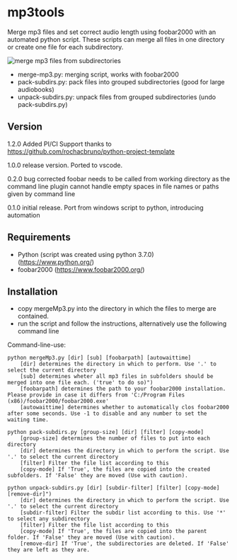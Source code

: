 # mp3tools
Merge mp3 files and set correct audio length using foobar2000 with an automated python script. These scripts can merge all files in one directory or create one file for each subdirectory.


![merge mp3 files from subdirectories](/mergemp3subdirs.jpg)
 - merge-mp3.py: merging script, works with foobar2000
 - pack-subdirs.py: pack files into grouped subdirectories (good for large audiobooks)
 - unpack-subdirs.py: unpack files from grouped subdirectories (undo pack-subdirs.py)

## Version
1.2.0 Added PI/CI Support thanks to https://github.com/rochacbruno/python-project-template

1.0.0 release version. Ported to vscode.

0.2.0 bug corrected foobar needs to be called from working directory as the command line plugin cannot handle empty spaces in file names or paths given by command line

0.1.0 initial release. Port from windows script to python, introducing automation

## Requirements
- Python (script was created using python 3.7.0) (https://www.python.org/)
- foobar2000 (https://www.foobar2000.org/)

## Installation
- copy mergeMp3.py into the directory in which the files to merge are contained.
- run the script and follow the instructions, alternatively use the following command line

Command-line-use:
```
python mergeMp3.py [dir] [sub] [foobarpath] [autowaittime]
    [dir] determines the directory in which to perform. Use '.' to select the current directory
    [sub] determines wheter all mp3 files in subfolders should be merged into one file each. ('true' to do so)")
    [foobarpath] determines the path to your foobar2000 installation. Please provide in case it differs from 'C:/Program Files (x86)/foobar2000/foobar2000.exe'
    [autowaittime] determines whether to automatically clos foobar2000 after some seconds. Use -1 to disable and any number to set the waiting time.

python pack-subdirs.py [group-size] [dir] [filter] [copy-mode]
    [group-size] determines the number of files to put into each directory
    [dir] determines the directory in which to perform the script. Use '.' to select the current directory
    [filter] Filter the file list according to this
    [copy-mode] If 'True', the files are copied into the created subfolders. If 'False' they are moved (Use with caution).

python unpack-subdirs.py [dir] [subdir-filter] [filter] [copy-mode] [remove-dir]")
    [dir] determines the directory in which to perform the script. Use '.' to select the current directory
    [subdir-filter] Filter the subdir list according to this. Use '*' to select any subdirectory
    [filter] Filter the file list according to this
    [copy-mode] If 'True', the files are copied into the parent folder. If 'False' they are moved (Use with caution).
    [remove-dir] If 'True', the subdirectories are deleted. If 'False' they are left as they are.
```